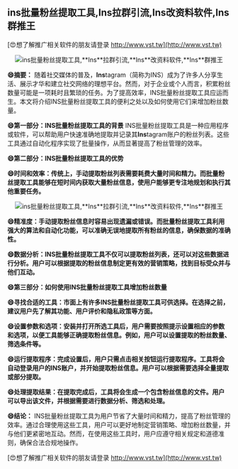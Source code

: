 ## **ins批量粉丝提取工具,**Ins**拉群引流,**Ins**改资料软件,**Ins**群推王**

[😍想了解推广相关软件的朋友请登录 http://www.vst.tw](http://www.vst.tw)

 <center><img src="https://vst.tw/MP4/tuiguang/png/1.png" alt="ins批量粉丝提取工具,**Ins**拉群引流,**Ins**改资料软件,**Ins**群推王"></center>

**😄摘要：**
随着社交媒体的普及，**Ins**tagram（简称为INS）成为了许多人分享生活、展示才华和建立社交网络的理想平台。然而，对于企业或个人而言，积累粉丝数量可能是一项耗时且繁琐的任务。为了提高效率，INS批量粉丝提取工具应运而生。本文将介绍INS批量粉丝提取工具的便利之处以及如何使用它们来增加粉丝数量。

**😄第一部分：INS批量粉丝提取工具的背景**
INS批量粉丝提取工具是一种应用程序或软件，可以帮助用户快速准确地提取并记录其**Ins**tagram账户的粉丝列表。这些工具通过自动化程序实现了批量操作，从而显著提高了粉丝管理的效率。

**😄第二部分：INS批量粉丝提取工具的优势**

**😄时间和效率：传统上，手动提取粉丝列表需要耗费大量时间和精力。而批量粉丝提取工具能够在短时间内获取大量粉丝信息，使用户能够更专注地规划和执行其他重要任务。**

 <center><img src="https://vst.tw/MP4/tuiguang/png/6.png" alt="ins批量粉丝提取工具,**Ins**拉群引流,**Ins**改资料软件,**Ins**群推王"></center>

**😄精准度：手动提取粉丝信息时容易出现遗漏或错误。而批量粉丝提取工具利用强大的算法和自动化功能，可以准确无误地提取所有粉丝的信息，确保数据的准确性。**

**😄数据分析：INS批量粉丝提取工具不仅可以提取粉丝列表，还可以对这些数据进行分析。用户可以根据提取的粉丝信息制定更有效的营销策略，找到目标受众并与他们互动。**

**😄第三部分：如何使用INS批量粉丝提取工具增加粉丝数量**

**😄寻找合适的工具：市面上有许多INS批量粉丝提取工具可供选择。在选择之前，建议用户先了解其功能、用户评价和隐私政策等方面。**

**😄设置参数和选项：安装并打开所选工具后，用户需要按照提示设置相应的参数和选项，以便工具能够正确提取粉丝信息。例如，用户可以设置提取的粉丝数量、筛选条件等。**

**😄运行提取程序：完成设置后，用户只需点击相关按钮运行提取程序。工具将会自动登录用户的INS账户，并开始提取粉丝信息。用户可以根据需要选择全量提取或部分提取。**

**😄处理提取结果：在提取完成后，工具将会生成一个包含粉丝信息的文件。用户可以导出该文件，并根据需要进行数据分析、筛选和处理。**

**😄结论：**
INS批量粉丝提取工具为用户节省了大量时间和精力，提高了粉丝管理的效率。通过合理使用这些工具，用户可以更好地制定营销策略、增加粉丝数量，并与他们更紧密地互动。然而，在使用这些工具时，用户应遵守相关规定和道德准则，确保合法合规地操作。

[😍想了解推广相关软件的朋友请登录 http://www.vst.tw](http://www.vst.tw)



